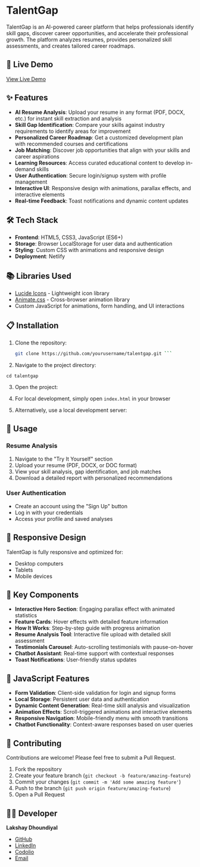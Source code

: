 # TalentGap

TalentGap is an AI-powered career platform that helps professionals identify skill gaps, discover career opportunities, and accelerate their professional growth. The platform analyzes resumes, provides personalized skill assessments, and creates tailored career roadmaps.

## 🚀 Live Demo

[View Live Demo](https://github.com/LakshayD02/TalentGap_SaaS_Prototype/blob/main/Website.jpeg)

## ✨ Features

- **AI Resume Analysis**: Upload your resume in any format (PDF, DOCX, etc.) for instant skill extraction and analysis
- **Skill Gap Identification**: Compare your skills against industry requirements to identify areas for improvement
- **Personalized Career Roadmap**: Get a customized development plan with recommended courses and certifications
- **Job Matching**: Discover job opportunities that align with your skills and career aspirations
- **Learning Resources**: Access curated educational content to develop in-demand skills
- **User Authentication**: Secure login/signup system with profile management
- **Interactive UI**: Responsive design with animations, parallax effects, and interactive elements
- **Real-time Feedback**: Toast notifications and dynamic content updates

## 🛠️ Tech Stack

- **Frontend**: HTML5, CSS3, JavaScript (ES6+)
- **Storage**: Browser LocalStorage for user data and authentication
- **Styling**: Custom CSS with animations and responsive design
- **Deployment**: Netlify

## 📚 Libraries Used

- [Lucide Icons](https://lucide.dev/) - Lightweight icon library
- [Animate.css](https://animate.style/) - Cross-browser animation library
- Custom JavaScript for animations, form handling, and UI interactions

## 📋 Installation

1. Clone the repository:
   ```bash
   git clone https://github.com/yourusername/talentgap.git ```

2. Navigate to the project directory:

```shellscript
cd talentgap
```

3. Open the project:

1. For local development, simply open `index.html` in your browser
2. Alternatively, use a local development server:

## 🔧 Usage

### Resume Analysis

1. Navigate to the "Try It Yourself" section
2. Upload your resume (PDF, DOCX, or DOC format)
3. View your skill analysis, gap identification, and job matches
4. Download a detailed report with personalized recommendations


### User Authentication

- Create an account using the "Sign Up" button
- Log in with your credentials
- Access your profile and saved analyses


## 📱 Responsive Design

TalentGap is fully responsive and optimized for:

- Desktop computers
- Tablets
- Mobile devices

## 🌟 Key Components

- **Interactive Hero Section**: Engaging parallax effect with animated statistics
- **Feature Cards**: Hover effects with detailed feature information
- **How It Works**: Step-by-step guide with progress animation
- **Resume Analysis Tool**: Interactive file upload with detailed skill assessment
- **Testimonials Carousel**: Auto-scrolling testimonials with pause-on-hover
- **Chatbot Assistant**: Real-time support with contextual responses
- **Toast Notifications**: User-friendly status updates


## 🧠 JavaScript Features

- **Form Validation**: Client-side validation for login and signup forms
- **Local Storage**: Persistent user data and authentication
- **Dynamic Content Generation**: Real-time skill analysis and visualization
- **Animation Effects**: Scroll-triggered animations and interactive elements
- **Responsive Navigation**: Mobile-friendly menu with smooth transitions
- **Chatbot Functionality**: Context-aware responses based on user queries


## 🤝 Contributing

Contributions are welcome! Please feel free to submit a Pull Request.

1. Fork the repository
2. Create your feature branch (`git checkout -b feature/amazing-feature`)
3. Commit your changes (`git commit -m 'Add some amazing feature'`)
4. Push to the branch (`git push origin feature/amazing-feature`)
5. Open a Pull Request

## 👨‍💻 Developer

**Lakshay Dhoundiyal**

- [GitHub](https://github.com/LakshayD02)
- [LinkedIn](https://www.linkedin.com/in/lakshay-dhoundiyal-531b25259)
- [Codolio](https://codolio.com/profile/LakshayD02)
- [Email](mailto:lakshay22dhoundiyal@gmail.com)
